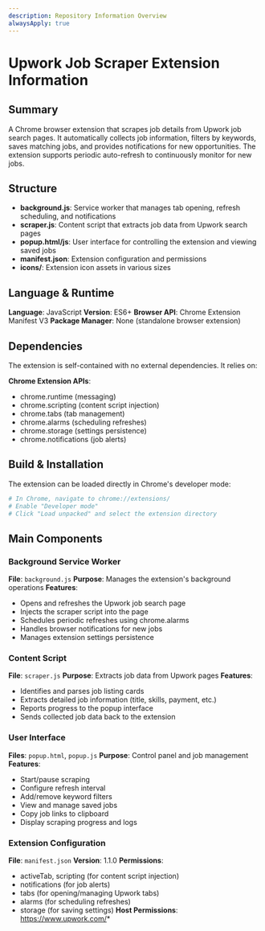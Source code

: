 ```yaml
---
description: Repository Information Overview
alwaysApply: true
---
```


# Upwork Job Scraper Extension Information

## Summary
A Chrome browser extension that scrapes job details from Upwork job search pages. It automatically collects job information, filters by keywords, saves matching jobs, and provides notifications for new opportunities. The extension supports periodic auto-refresh to continuously monitor for new jobs.

## Structure
- **background.js**: Service worker that manages tab opening, refresh scheduling, and notifications
- **scraper.js**: Content script that extracts job data from Upwork search pages
- **popup.html/js**: User interface for controlling the extension and viewing saved jobs
- **manifest.json**: Extension configuration and permissions
- **icons/**: Extension icon assets in various sizes

## Language & Runtime
**Language**: JavaScript
**Version**: ES6+
**Browser API**: Chrome Extension Manifest V3
**Package Manager**: None (standalone browser extension)

## Dependencies
The extension is self-contained with no external dependencies. It relies on:

**Chrome Extension APIs**:
- chrome.runtime (messaging)
- chrome.scripting (content script injection)
- chrome.tabs (tab management)
- chrome.alarms (scheduling refreshes)
- chrome.storage (settings persistence)
- chrome.notifications (job alerts)

## Build & Installation
The extension can be loaded directly in Chrome's developer mode:

```bash
# In Chrome, navigate to chrome://extensions/
# Enable "Developer mode"
# Click "Load unpacked" and select the extension directory
```

## Main Components

### Background Service Worker
**File**: `background.js`
**Purpose**: Manages the extension's background operations
**Features**:
- Opens and refreshes the Upwork job search page
- Injects the scraper script into the page
- Schedules periodic refreshes using chrome.alarms
- Handles browser notifications for new jobs
- Manages extension settings persistence

### Content Script
**File**: `scraper.js`
**Purpose**: Extracts job data from Upwork pages
**Features**:
- Identifies and parses job listing cards
- Extracts detailed job information (title, skills, payment, etc.)
- Reports progress to the popup interface
- Sends collected job data back to the extension

### User Interface
**Files**: `popup.html`, `popup.js`
**Purpose**: Control panel and job management
**Features**:
- Start/pause scraping
- Configure refresh interval
- Add/remove keyword filters
- View and manage saved jobs
- Copy job links to clipboard
- Display scraping progress and logs

### Extension Configuration
**File**: `manifest.json`
**Version**: 1.1.0
**Permissions**:
- activeTab, scripting (for content script injection)
- notifications (for job alerts)
- tabs (for opening/managing Upwork tabs)
- alarms (for scheduling refreshes)
- storage (for saving settings)
**Host Permissions**: https://www.upwork.com/*